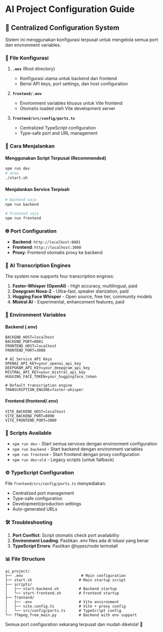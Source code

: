 # AI Project Configuration Guide

## 🔧 Centralized Configuration System

Sistem ini menggunakan konfigurasi terpusat untuk mengelola semua port dan environment variables.

### 📁 File Konfigurasi

1. **`.env`** (Root directory)

   - Konfigurasi utama untuk backend dan frontend
   - Berisi API keys, port settings, dan host configuration

2. **`frontend/.env`**

   - Environment variables khusus untuk Vite frontend
   - Otomatis loaded oleh Vite development server

3. **`frontend/src/config/ports.ts`**
   - Centralized TypeScript configuration
   - Type-safe port and URL management

### 🚀 Cara Menjalankan

#### Menggunakan Script Terpusat (Recommended)

```bash
npm run dev
# atau
./start.sh
```

#### Menjalankan Service Terpisah

```bash
# Backend saja
npm run backend

# Frontend saja
npm run frontend
```

### 🌐 Port Configuration

- **Backend**: `http://localhost:8001`
- **Frontend**: `http://localhost:3000`
- **Proxy**: Frontend otomatis proxy ke backend

### 🤖 AI Transcription Engines

The system now supports four transcription engines:

1. **Faster-Whisper (OpenAI)** - High accuracy, multilingual, paid
2. **Deepgram Nova-2** - Ultra-fast, speaker diarization, paid
3. **Hugging Face Whisper** - Open source, free tier, community models
4. **Mistral AI** - Experimental, enhancement features, paid

### 📝 Environment Variables

#### Backend (.env)

```env
BACKEND_HOST=localhost
BACKEND_PORT=8001
FRONTEND_HOST=localhost
FRONTEND_PORT=3000

# AI Service API Keys
OPENAI_API_KEY=your_openai_api_key
DEEPGRAM_API_KEY=your_deepgram_api_key
MISTRAL_API_KEY=your_mistral_api_key
HUGGING_FACE_TOKEN=your_huggingface_token

# Default transcription engine
TRANSCRIPTION_ENGINE=faster-whisper
```

#### Frontend (frontend/.env)

```env
VITE_BACKEND_HOST=localhost
VITE_BACKEND_PORT=8000
VITE_FRONTEND_PORT=3000
```

### 🔄 Scripts Available

- `npm run dev` - Start semua services dengan environment configuration
- `npm run backend` - Start backend dengan environment variables
- `npm run frontend` - Start frontend dengan proxy configuration
- `npm run dev:old` - Legacy scripts (untuk fallback)

### ⚙️ TypeScript Configuration

File `frontend/src/config/ports.ts` menyediakan:

- Centralized port management
- Type-safe configuration
- Development/production settings
- Auto-generated URLs

### 🛠️ Troubleshooting

1. **Port Conflict**: Script otomatis check port availability
2. **Environment Loading**: Pastikan .env files ada di lokasi yang benar
3. **TypeScript Errors**: Pastikan @types/node terinstall

### 📊 File Structure

```
ai_project/
├── .env                          # Main configuration
├── start.sh                     # Main startup script
├── scripts/
│   ├── start-backend.sh         # Backend startup
│   └── start-frontend.sh        # Frontend startup
├── frontend/
│   ├── .env                     # Vite environment
│   ├── vite.config.ts           # Vite + proxy config
│   └── src/config/ports.ts      # TypeScript config
└── ffmpeg_free_main.py          # Backend with env support
```

Semua port configuration sekarang terpusat dan mudah dikelola! 🎉
